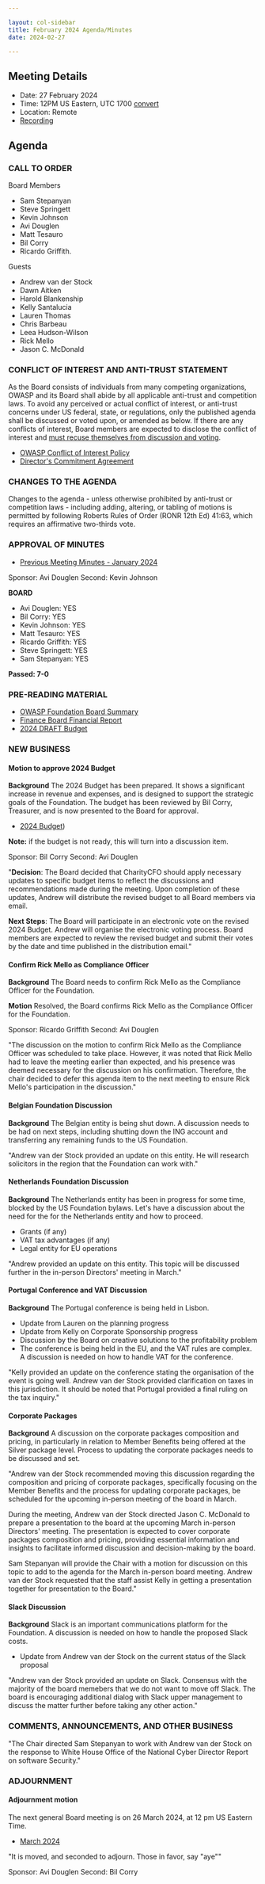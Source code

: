 ```yaml
---

layout: col-sidebar
title: February 2024 Agenda/Minutes
date: 2024-02-27

---
```


## Meeting Details

- Date: 27 February 2024
- Time: 12PM US Eastern, UTC 1700 [convert](https://www.timeanddate.com/worldclock/meetingdetails.html?year=2024&month=2&day=27&hour=17&min=0&sec=0&p1=398&p2=110&p3=197&p4=64&p5=136&p6=179)
- Location: Remote
- [Recording](https://youtu.be/gcnzHR-aZu0)


## Agenda

### CALL TO ORDER

Board Members
- Sam Stepanyan
- Steve Springett
- Kevin Johnson
- Avi Douglen
- Matt Tesauro
- Bil Corry
- Ricardo Griffith.

Guests
- Andrew van der Stock
- Dawn Aitken
- Harold Blankenship
- Kelly Santalucia
- Lauren Thomas
- Chris Barbeau
- Leea Hudson-Wilson
- Rick Mello
- Jason C. McDonald


### CONFLICT OF INTEREST AND ANTI-TRUST STATEMENT

As the Board consists of individuals from many competing organizations, OWASP and its Board shall abide by all applicable anti-trust and competition laws. To avoid any perceived or actual conflict of interest, or anti-trust concerns under US federal, state, or regulations, only the published agenda shall be discussed or voted upon, or amended as below. If there are any conflicts of interest, Board members are expected to disclose the conflict of interest and [must recuse themselves from discussion and voting](https://policy.owasp.org/legal/bylaws#section-702-disclosure-required).

- [OWASP Conflict of Interest Policy](https://policy.owasp.org/operational/conflict-of-interest)
- [Director's Commitment Agreement](https://policy.owasp.org/legal/directors-committment-agreement)

### CHANGES TO THE AGENDA

Changes to the agenda - unless otherwise prohibited by anti-trust or competition laws - including adding, altering, or tabling of motions is permitted by following Roberts Rules of Order (RONR 12th Ed) 41:63, which requires an affirmative two-thirds vote.

### APPROVAL OF MINUTES

- [Previous Meeting Minutes - January 2024](/meetings-historical/202401)

Sponsor: Avi Douglen Second: Kevin Johnson

**BOARD**
- Avi Douglen: YES
- Bil Corry: YES
- Kevin Johnson: YES
- Matt Tesauro: YES
- Ricardo Griffith: YES
- Steve Springett: YES
- Sam Stepanyan: YES

**Passed: 7-0**


### PRE-READING MATERIAL

- [OWASP Foundation Board Summary](https://docs.google.com/presentation/d/10u4GfRLVjmNZG_po9x2orOvmNjXIKuj1gNJCi0MB_uA/edit?usp=sharing)
- [Finance Board Financial Report](/attachments/202401-management-report.pdf)
- [2024 DRAFT Budget](/attachments/owasp-fy24-draft-budget.xlsx)

### NEW BUSINESS

#### Motion to approve 2024 Budget

**Background** The 2024 Budget has been prepared. It shows a significant increase in revenue and expenses, and is designed to support the strategic goals of the Foundation. The budget has been reviewed by Bil Corry, Treasurer, and is now presented to the Board for approval.

- [2024 Budget](/attachments/owasp-fy24-draft-budget.xlsx))

**Note:** if the budget is not ready, this will turn into a discussion item.

Sponsor: Bil Corry
Second: Avi Douglen


"**Decision**: The Board decided that CharityCFO should apply necessary updates to specific budget items to reflect the discussions and recommendations made during the meeting. Upon completion of these updates, Andrew will distribute the revised budget to all Board members via email.

**Next Steps**: The Board will participate in an electronic vote on the revised 2024 Budget. Andrew will organise the electronic voting process. Board members are expected to review the revised budget and submit their votes by the date and time published in the distribution email."


#### Confirm Rick Mello as Compliance Officer

**Background** The Board needs to confirm Rick Mello as the Compliance Officer for the Foundation.

**Motion** Resolved, the Board confirms Rick Mello as the Compliance Officer for the Foundation.

Sponsor: Ricardo Griffith
Second: Avi Douglen

"The discussion on the motion to confirm Rick Mello as the Compliance Officer was scheduled to take place. However, it was noted that Rick Mello had to leave the meeting earlier than expected, and his presence was deemed necessary for the discussion on his confirmation. Therefore, the chair decided to defer this agenda item to the next meeting to ensure Rick Mello's participation in the discussion."

#### Belgian Foundation Discussion

**Background** The Belgian entity is being shut down. A discussion needs to be had on next steps, including shutting down the ING account and transferring any remaining funds to the US Foundation.

"Andrew van der Stock provided an update on this entity. He will research solicitors in the region that the Foundation can work with."

#### Netherlands Foundation Discussion

**Background** The Netherlands entity has been in progress for some time, blocked by the US Foundation bylaws. Let's have a discussion about the need for the for the Netherlands entity and how to proceed.

- Grants (if any)
- VAT tax advantages (if any)
- Legal entity for EU operations

"Andrew provided an update on this entity. This topic will be discussed further in the in-person Directors' meeting in March."

#### Portugal Conference and VAT Discussion

**Background** The Portugal conference is being held in Lisbon.

- Update from Lauren on the planning progress
- Update from Kelly on Corporate Sponsorship progress
- Discussion by the Board on creative solutions to the profitability problem
- The conference is being held in the EU, and the VAT rules are complex. A discussion is needed on how to handle VAT for the conference.

"Kelly provided an update on the conference stating the organisation of the event is going well.  Andrew van der Stock provided clarification on taxes in this jurisdiction.  It should be noted that Portugal provided a final ruling on the tax inquiry."

#### Corporate Packages

**Background** A discussion on the corporate packages composition and pricing, in particularly in relation to Member Benefits being offered at the Silver package level. Process to updating the corporate packages needs to be discussed and set.

"Andrew van der Stock recommended moving this discussion regarding the composition and pricing of corporate packages, specifically focusing on the Member Benefits and the process for updating corporate packages, be scheduled for the upcoming in-person meeting of the board in March.

During the meeting, Andrew van der Stock directed Jason C. McDonald to prepare a presentation to the board at the upcoming March in-person Directors' meeting. The presentation is expected to cover corporate packages composition and pricing, providing essential information and insights to facilitate informed discussion and decision-making by the board.

Sam Stepanyan will provide the Chair with a motion for discussion on this topic to add to the agenda for the March in-person board meeting. Andrew van der Stock requested that the staff assist Kelly in getting a presentation together for presentation to the Board."

#### Slack Discussion

**Background** Slack is an important communications platform for the Foundation. A discussion is needed on how to handle the proposed Slack costs. 

- Update from Andrew van der Stock on the current status of the Slack proposal

"Andrew van der Stock provided an update on Slack.  Consensus with the majority of the board memebers that we do not want to move off Slack.  The board is encouraging additional dialog with Slack upper management to discuss the matter further before taking any other action."

### COMMENTS, ANNOUNCEMENTS, AND OTHER BUSINESS

"The Chair directed Sam Stepanyan to work with Andrew van der Stock on the response to White House Office of the National Cyber Director Report on software Security."

### ADJOURNMENT

#### Adjournment motion

The next general Board meeting is on 26 March 2024, at 12 pm US Eastern Time.

- [March 2024](https://owasp.org/meetings/202403)

"It is moved, and seconded to adjourn. Those in favor, say "aye""

Sponsor: Avi Douglen
Second: Bil Corry
